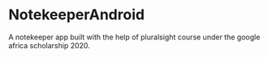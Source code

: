# NotekeeperAndroid
A notekeeper app built with the help of pluralsight course under the google africa scholarship 2020.
